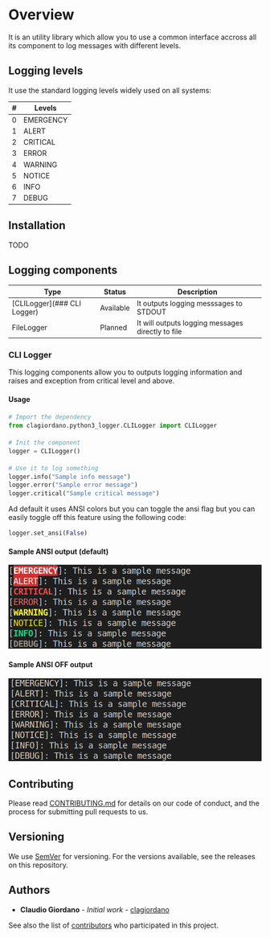 # Overview

It is an utility library which allow you to use a common interface accross all its component
to log messages with different levels.

## Logging levels

It use the standard logging levels widely used on all systems:

| # | Levels |
|---|---|
| 0 | EMERGENCY |
| 1 | ALERT |
| 2 | CRITICAL |
| 3 | ERROR |
| 4 | WARNING |
| 5 | NOTICE |
| 6 | INFO |
| 7 | DEBUG |

## Installation

TODO

## Logging components

| Type | Status | Description |
|---|---|---|
| [CLILogger](### CLI Logger) | Available | It outputs logging messsages to STDOUT |
| FileLogger | Planned | It will outputs logging messages directly to file |

### CLI Logger

This logging components allow you to outputs logging information and raises and exception from critical level and above.

#### Usage

```python
# Import the dependency
from clagiordano.python3_logger.CLILogger import CLILogger

# Init the component
logger = CLILogger()

# Use it to log something
logger.info("Sample info message")
logger.error("Sample error message")
logger.critical("Sample critical message")
```

Ad default it uses ANSI colors but you can toggle the ansi flag but you can easily toggle off this feature using the following code:

```python
logger.set_ansi(False)
```

#### Sample ANSI output (default)

![Sample ANSI output](docs/clilogger_ansi.png)

#### Sample ANSI OFF output

![Sample ANSI OFF output](docs/clilogger_ansi_off.png)

## Contributing

Please read [CONTRIBUTING.md](https://gist.github.com/PurpleBooth/b24679402957c63ec426) for details on our code of conduct, and the process for submitting pull requests to us.

## Versioning

We use [SemVer](http://semver.org/) for versioning. For the versions available, see the releases on this repository.

## Authors

* **Claudio Giordano** - *Initial work* - [clagiordano](https://github.com/clagiordano)

See also the list of [contributors](CONTRIBUTORS.md) who participated in this project.
